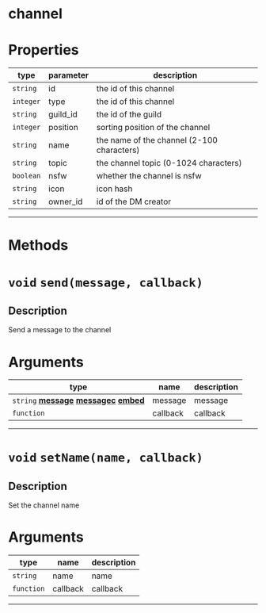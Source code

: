 # channel

# Properties
| type  | parameter | description |
| ----  | --------- | ----------- |
| `string` | id | the id of this channel|
| `integer` | type | the id of this channel|
| `string` | guild_id | the id of the guild|
| `integer` | position | sorting position of the channel|
| `string` | name | the name of the channel (2-100 characters)|
| `string` | topic | the channel topic (0-1024 characters)|
| `boolean` | nsfw | whether the channel is nsfw|
| `string` | icon | icon hash|
| `string` | owner_id | id of the DM creator|

---
# Methods
# `void` `send(message, callback)`
Description
---
Send a message to the channel  

# Arguments
| type  | name | description |
| ----  | ---- | ----------- |
| `string` **[message](https://github.com/devonium/gm-discordAPI/blob/doc/message.md#message)** **[messagec](https://github.com/devonium/gm-discordAPI/blob/doc/messagec.md#messagec)** **[embed](https://github.com/devonium/gm-discordAPI/blob/doc/embed.md#embed)** | message  |message  |
| `function` | callback  |callback  |

---
# `void` `setName(name, callback)`
Description
---
Set the channel name  

# Arguments
| type  | name | description |
| ----  | ---- | ----------- |
| `string` | name  |name  |
| `function` | callback  |callback  |

---
